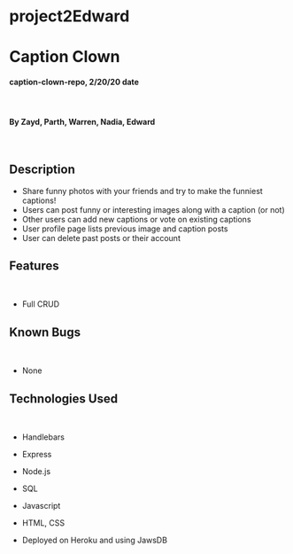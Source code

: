 # project2Edward
# Caption Clown

#### caption-clown-repo, 2/20/20 date
​
#### By Zayd, Parth, Warren, Nadia, Edward
​
## Description

- Share funny photos with your friends and try to make the funniest captions!
- Users can post funny or interesting images along with a caption (or not)
- Other users can add new captions or vote on existing captions
- User profile page lists previous image and caption posts
- User can delete past posts or their account

## Features
​
*  Full CRUD

## Known Bugs
​
* None
​
## Technologies Used
​
* Handlebars

* Express

* Node.js

* SQL

* Javascript

* HTML, CSS

* Deployed on Heroku and using JawsDB